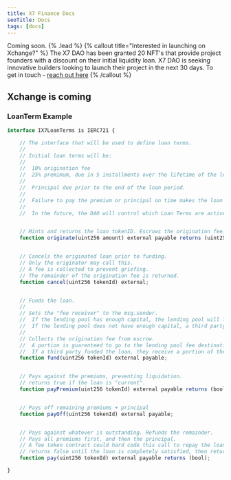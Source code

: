 ```yaml
---
title: X7 Finance Docs
seoTitle: Docs
tags: [docs]
---
```


Coming soon. {% .lead %}
{% callout  title="Interested in launching on Xchange?" %}
The X7 DAO has been granted 20 NFT's that provide project founders with a discount on their initial liquidity loan. X7 DAO is seeking innovative builders looking to launch their project in the next 30 days. To get in touch - [reach out here](https://docs.google.com/forms/d/e/1FAIpQLSd4aN9IA0HOMTUQBRPHMEswtsfPzjsVOGhZlLS9BxviIqJHaQ/viewform)
{% /callout %}

## Xchange is coming

### LoanTerm Example

```js
interface IX7LoanTerms is IERC721 {

    // The interface that will be used to define loan terms.
    //
    // Initial loan terms will be:
    //
    //  10% origination fee
    //  25% premimum, due in 5 installments over the lifetime of the loan.
    //
    //  Principal due prior to the end of the loan period.
    //
    //  Failure to pay the premium or principal on time makes the loan eligible for liquidation
    //
    //  In the future, the DAO will control which Loan Terms are active.


    // Mints and returns the loan tokenID. Escrows the origination fee.
    function originate(uint256 amount) external payable returns (uint256);


    // Cancels the originated loan prior to funding.
    // Only the originator may call this.
    // A fee is collected to prevent griefing.
    // The remainder of the origination fee is returned.
    function cancel(uint256 tokenId) external;


    // Funds the loan.
    //
    // Sets the "fee receiver" to the msg.sender.
    //  If the lending pool has enough capital, the lending pool will fund.
    //  If the lending pool does not have enough capital, a third party may choose to fund.
    //
    // Collects the origination fee from escrow.
    //  A portion is guarenteed to go to the lending pool fee destinations
    //  If a third party funded the loan, they receive a portion of the origination fee
    function fund(uint256 tokenId) external payable;


    // Pays against the premiums, preventing liquidation.
    // returns true if the loan is "current".
    function payPremium(uint256 tokenId) external payable returns (bool);


    // Pays off remaining premiums + principal
    function payOff(uint256 tokenId) external payable;


    // Pays against whatever is outstanding. Refunds the remainder.
    // Pays all premiums first, and then the principal.
    // A fee token contract could hard code this call to repay the loan automatically.
    // returns false until the loan is completely satisfied, then returns true.
    function pay(uint256 tokenId) external payable returns (bool);

}
```
